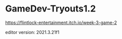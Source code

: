 # GameDev-Tryouts1.2 

https://flintlock-entertainment.itch.io/week-3-game-2

editor version: 2021.3.21f1
